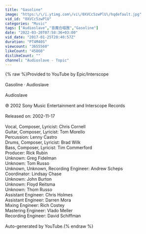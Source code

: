 ```yaml
---
title: "Gasoline"
image: "https:\/\/i.ytimg.com\/vi\/0XVCc5zwPlU\/hqdefault.jpg"
vid_id: "0XVCc5zwPlU"
categories: "Music"
tags: ["Audioslave","音魔合唱團","Gasoline"]
date: "2022-03-20T07:58:36+03:00"
vid_date: "2017-01-25T20:40:57Z"
duration: "PT4M40S"
viewcount: "3655560"
likeCount: "45860"
dislikeCount: ""
channel: "Audioslave - Topic"
---
```

{% raw %}Provided to YouTube by Epic/Interscope<br /><br />Gasoline · Audioslave<br /><br />Audioslave<br /><br />℗ 2002 Sony Music Entertainment and Interscope Records<br /><br />Released on: 2002-11-17<br /><br />Vocal, Composer, Lyricist: Chris Cornell<br />Guitar, Composer, Lyricist: Tom Morello<br />Percussion: Lenny Castro<br />Drums, Composer, Lyricist: Brad Wilk<br />Bass, Composer, Lyricist: Tim Commerford<br />Producer: Rick Rubin<br />Unknown: Greg Fidelman<br />Unknown: Tom Russo<br />Unknown, Unknown, Recording  Engineer: Andrew Scheps<br />Coordinator: Lindsay Chase<br />Unknown: John Burton<br />Unknown: Floyd Reitsma<br />Unknown: Thom Russo<br />Assistant  Engineer: Chris Holmes<br />Assistant  Engineer: Darren Mora<br />Mixing  Engineer: Rich Costey<br />Mastering  Engineer: Vlado Meller<br />Recording  Engineer: David Schiffman<br /><br />Auto-generated by YouTube.{% endraw %}
